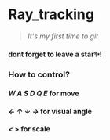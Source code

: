 # Ray_tracking
> *It's my first time to git*

#### dont forget to leave a **star**✨!

### How to **control**?
#### *W A S D Q E* for move
#### *← ↑ ↓ →* for visual angle
#### *< >* for scale
